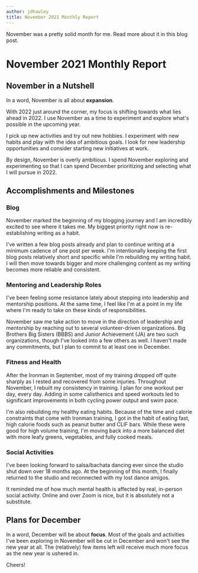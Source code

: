 ```yaml
---
author: jdhawley
title: November 2021 Monthly Report
---
```


November was a pretty solid month for me. Read more about it in this blog post.

# November 2021 Monthly Report

## November in a Nutshell

In a word, November is all about **expansion**.

With 2022 just around the corner, my focus is shifting towards what lies ahead in 2022. I use November as a time to experiment and explore what's possible in the upcoming year.

I pick up new activities and try out new hobbies. I experiment with new habits and play with the idea of ambitious goals. I look for new leadership opportunities and consider starting new initiatives at work. 

By design, November is overly ambitious. I spend November exploring and experimenting so that I can spend December prioritizing and selecting what I will pursue in 2022. 

## Accomplishments and Milestones

### Blog

November marked the beginning of my blogging journey and I am incredibly excited to see where it takes me. My biggest priority right now is re-establishing writing as a habit. 

I've written a few blog posts already and plan to continue writing at a minimum cadence of one post per week. I'm intentionally keeping the first blog posts relatively short and specific while I'm rebuilding my writing habit. I will then move towards bigger and more challenging content as my writing becomes more reliable and consistent.

### Mentoring and Leadership Roles

I've been feeling some resistance lately about stepping into leadership and mentorship positions. At the same time, I feel like I'm at a point in my life where I'm ready to take on these kinds of responsibilities.

November saw me take action to move in the direction of leadership and mentorship by reaching out to several volunteer-driven organizations. Big Brothers Big Sisters (BBBS) and Junior Achievement (JA) are two such organizations, though I've looked into a few others as well. I haven't made any commitments, but I plan to commit to at least one in December.

### Fitness and Health

After the Ironman in September, most of my training dropped off quite sharply as I rested and recovered from some injuries. Throughout November, I rebuilt my consistency in training. I plan for one workout per day, every day. Adding in some calisthenics and speed workouts led to significant improvements in both cycling power output and swim pace.

I'm also rebuilding my healthy eating habits. Because of the time and calorie constraints that come with Ironman training, I got in the habit of eating fast, high calorie foods such as peanut butter and CLIF bars. While these were good for high volume training, I'm moving back into a more balanced diet with more leafy greens, vegetables, and fully cooked meals.

### Social Activities

I've been looking forward to salsa/bachata dancing ever since the studio shut down over 18 months ago. At the beginning of this month, I finally returned to the studio and reconnected with my lost dance amigos.

It reminded me of how much mental health is affected by real, in-person social activity. Online and over Zoom is nice, but it is absolutely not a substitute. 

## Plans for December

In a word, December will be about **focus**. Most of the goals and activities I've been exploring in November will be cut in December and won't see the new year at all. The (relatively) few items left will receive much more focus as the new year is ushered in. 

Cheers!